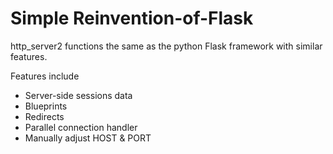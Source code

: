 # Simple Reinvention-of-Flask
http_server2 functions the same as the python Flask framework with similar features.   

Features include 
  - Server-side sessions data
  - Blueprints
  - Redirects
  - Parallel connection handler
  - Manually adjust HOST & PORT
  
